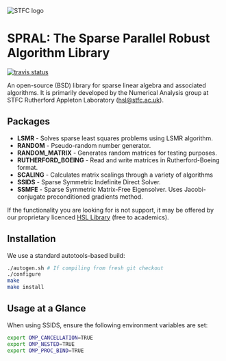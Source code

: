 ![STFC logo](http://www.stfc.ac.uk/stfc/includes/themes/MuraSTFC/assets/legacy/2473_web_2.png)

# SPRAL: The Sparse Parallel Robust Algorithm Library

[![travis status](https://travis-ci.org/ralna/spral.svg?branch=master)](https://travis-ci.org/ralna/spral)

An open-source (BSD) library for sparse linear algebra and associated
algorithms. It is primarily developed by the Numerical Analysis group at
STFC Rutherford Appleton Laboratory ([hsl@stfc.ac.uk](mailto:hsl@stfc.ac.uk)).

## Packages

- **LSMR**          - Solves sparse least squares problems using LSMR algorithm.
- **RANDOM**        - Pseudo-random number generator.
- **RANDOM_MATRIX** - Generates random matrices for testing purposes.
- **RUTHERFORD_BOEING** - Read and write matrices in Rutherford-Boeing format.
- **SCALING**       - Calculates matrix scalings through a variety of algorithms
- **SSIDS**         - Sparse Symmetric Indefinite Direct Solver.
- **SSMFE**         - Sparse Symmetric Matrix-Free Eigensolver. Uses
                      Jacobi-conjugate preconditioned gradients method.

If the functionality you are looking for is not support, it may be offered by
our proprietary licenced [HSL Library](http://www.hsl.rl.ac.uk/)
(free to academics).

## Installation
We use a standard autotools-based build:
```bash
./autogen.sh # If compiling from fresh git checkout
./configure
make
make install
```

## Usage at a Glance
When using SSIDS, ensure the following environment variables are set:
```bash
export OMP_CANCELLATION=TRUE
export OMP_NESTED=TRUE
export OMP_PROC_BIND=TRUE
```
